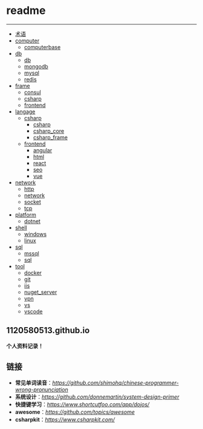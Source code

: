 # readme

---

* [术语](terminology.md)
* [computer](#)
  * [computerbase](computer/computerbase.md)
* [db](#)
  * [db](db/db.md)
  * [mongodb](db/mongodb.md)
  * [mysql](db/mysql.md)
  * [redis](db/redis.md)
* [frame](#)
  * [consul](frame/consul.md)
  * [csharp](frame/csharp.md)
  * [frontend](frame/frontend.md)
* [langage](#)
  * [csharp](#)
    * [csharp](langage/csharp/csharp.md)
    * [csharp_core](langage/csharp/csharp_core.md)
    * [csharp_frame](langage/csharp/csharp_frame.md)
  * [frontend](#)
    * [angular](langage/frontend/angular.md)
    * [html](langage/frontend/html.md)
    * [react](langage/frontend/react.md)
    * [seo](langage/frontend/seo.md)
    * [vue](langage/frontend/vue.md)
* [network](#)
  * [http](network/http.md)
  * [network](network/network.md)
  * [socket](network/socket.md)
  * [tcp](network/tcp.md)
* [platform](#)
  * [dotnet](platform/dotnet.md)
* [shell](#)
  * [windows](shell/windows.md)
  * [linux](shell/linux.md)
* [sql](#)
  * [mssql](sql/mssql.md)
  * [sql](sql/sql.md)
* [tool](#)
  * [docker](tool/docker.md)
  * [git](tool/git.md)
  * [iis](tool/iis.md)
  * [nuget_server](tool/nuget_server.md)
  * [vpn](tool/vpn.md)
  * [vs](tool/vs.md)
  * [vscode](tool/vscode.md)

## 1120580513.github.io
**个人资料记录！**

## 链接
- **常见单词读音**：*https://github.com/shimohq/chinese-programmer-wrong-pronunciation*
- **系统设计**：*https://github.com/donnemartin/system-design-primer*
- **快捷键学习**：*https://www.shortcutfoo.com/app/dojos/*
- **awesome**：*https://github.com/topics/awesome*
- **csharpkit**：*https://www.csharpkit.com/*